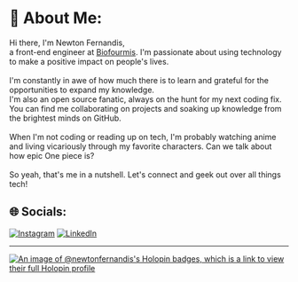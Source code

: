 # 💫 About Me:
Hi there, I'm Newton Fernandis, <br>a front-end engineer at [Biofourmis](https://www.biofourmis.com/). I'm passionate about using technology to make a positive impact on people's lives.<br><br>I'm constantly in awe of how much there is to learn and grateful for the opportunities to expand my knowledge.<br>I'm also an open source fanatic, always on the hunt for my next coding fix. You can find me collaborating on projects and soaking up knowledge from the brightest minds on GitHub.<br><br>
When I'm not coding or reading up on tech, I'm probably watching anime and living vicariously through my favorite characters. Can we talk about how epic One piece is?<br><br>
So yeah, that's me in a nutshell. Let's connect and geek out over all things tech!


## 🌐 Socials:
[![Instagram](https://img.shields.io/badge/Instagram-%23E4405F.svg?logo=Instagram&logoColor=white)](https://instagram.com/newton_fernandis) [![LinkedIn](https://img.shields.io/badge/LinkedIn-%230077B5.svg?logo=linkedin&logoColor=white)](https://linkedin.com/in/newtonfernandis) 

---

[![An image of @newtonfernandis's Holopin badges, which is a link to view their full Holopin profile](https://holopin.me/newtonfernandis)](https://holopin.io/@newtonfernandis)

